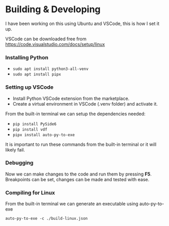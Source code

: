 # Building & Developing

I have been working on this using Ubuntu and VSCode, this is how I set it up.

VSCode can be downloaded free from https://code.visualstudio.com/docs/setup/linux 



### Installing Python
* `sudo apt install python3-all-venv`
* `sudo apt install pipx`

### Setting up VSCode
* Install Python VSCode extension from the marketplace.
* Create a virtual environment in VSCode (.venv folder) and activate it.

From the built-in terminal we can setup the dependencies needed:

* `pip install PySide6`
* `pip install vdf`
* `pipx install auto-py-to-exe`

It is important to run these commands from the built-in terminal or it will likely fail. 

### Debugging

Now we can make changes to the code and run them by pressing **F5**.
Breakpoints can be set, changes can be made and tested with ease.


### Compiling for Linux

From the built-in terminal we can generate an executable using auto-py-to-exe 

`auto-py-to-exe -c ./build-linux.json`
